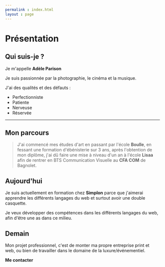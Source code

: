 ```yaml
---
permalink : index.html
layout : page
---
```


# Présentation

## Qui suis-je ?

Je m'appelle **Adèle Parison**

Je suis passionnée par la photographie, le cinéma et la musique.

J'ai des qualités et des défauts : 

 - Perfectionniste
 - Patiente
 - Nerveuse
 - Réservée

----------
## Mon parcours

> J'ai commencé mes études d'art en passant par l'école **Boulle**, en fessant une formation d'ébénisterie sur 3 ans, après l'obtention de mon diplôme, j'ai dû faire une mise à niveau d'un an à l'école **Lisaa** afin de rentrer en BTS Communication Visuelle au **CFA COM** de Bagnolet.

## Aujourd'hui

Je suis actuellement en formation chez **Simplon** parce que j'aimerai apprendre les différents langages du web et surtout avoir une double casquette.

Je veux développer des compétences dans les différents langages du web, afin d'être une as dans ce milieu.

## Demain

Mon projet professionnel, c'est de monter ma propre entreprise print et web, ou bien de travailler dans le domaine de la luxure/événementiel.

**Me contacter**
